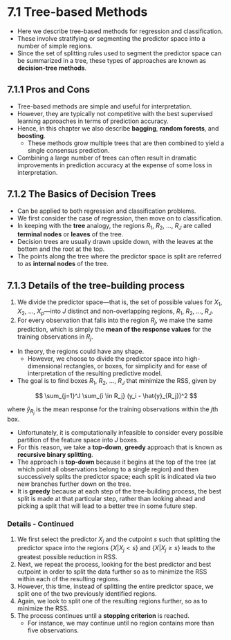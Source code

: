 # 7.1 Tree-based Methods

* Here we describe tree-based methods for regression and classification.
* These involve stratifying or segmenting the predictor space into a number of simple regions.
* Since the set of splitting rules used to segment the predictor space can be summarized in a tree, these types of approaches are known as **decision-tree methods**.

## 7.1.1 Pros and Cons
* Tree-based methods are simple and useful for interpretation.
* However, they are typically not competitive with the best supervised learning approaches in terms of prediction accuracy.
* Hence, in this chapter we also describe **bagging**, **random forests**, and **boosting**.
    * These methods grow multiple trees that are then combined to yield a single consensus prediction.
* Combining a large number of trees can often result in dramatic improvements in prediction accuracy at the expense of some loss in interpretation.

## 7.1.2 The Basics of Decision Trees
* Can be applied to both regression and classification problems.
* We first consider the case of regression, then move on to classification.
* In keeping with the **tree** analogy, the regions $R_1$, $R_2$, ..., $R_J$ are called **terminal nodes** or **leaves** of the tree.
* Decision trees are usually drawn upside down, with the leaves at the bottom and the root at the top.
* The points along the tree where the predictor space is split are referred to as **internal nodes** of the tree.

## 7.1.3 Details of the tree-building process
1. We divide the predictor space—that is, the set of possible values for $X_1$, $X_2$, ..., $X_p$—into $J$ distinct and non-overlapping regions, $R_1$, $R_2$, ..., $R_J$.
2. For every observation that falls into the region $R_j$, we make the same prediction, which is simply the **mean of the response values** for the training observations in $R_j$.

* In theory, the regions could have any shape.
    * However, we choose to divide the predictor space into high-dimensional rectangles, or boxes, for simplicity and for ease of interpretation of the resulting predictive model.
* The goal is to find boxes $R_1$, $R_2$, ..., $R_J$ that minimize the RSS, given by

$$
\sum_{j=1}^J \sum_{i \in R_j} (y_i - \hat{y}_{R_j})^2
$$

where $\hat{y}_{R_j}$ is the mean response for the training observations within the $j$th box.

* Unfortunately, it is computationally infeasible to consider every possible partition of the feature space into $J$ boxes.
* For this reason, we take a **top-down**, **greedy** approach that is known as **recursive binary splitting**.
* The approach is **top-down** because it begins at the top of the tree (at which point all observations belong to a single region) and then successively splits the predictor space; each split is indicated via two new branches further down on the tree.
* It is **greedy** because at each step of the tree-building process, the best split is made at that particular step, rather than looking ahead and picking a split that will lead to a better tree in some future step.

### Details - Continued

1. We first select the predictor $X_j$ and the cutpoint $s$ such that splitting the predictor space into the regions $\{X|X_j < s\}$ and $\{X|X_j \geq s\}$ leads to the greatest possible reduction in RSS.
2. Next, we repeat the process, looking for the best predictor and best cutpoint in order to split the data further so as to minimize the RSS within each of the resulting regions.
3. However, this time, instead of splitting the entire predictor space, we split one of the two previously identified regions.
4. Again, we look to split one of the resulting regions further, so as to minimize the RSS.
5. The process continues until a **stopping criterion** is reached.
   * For instance, we may continue until no region contains more than five observations.